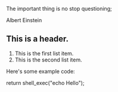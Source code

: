 The important thing is no stop questioning;

Albert Einstein


 ## This is a header.
 
 1.   This is the first list item.
 2.   This is the second list item.
 
 Here's some example code:
 
return shell_exec("echo Hello");
